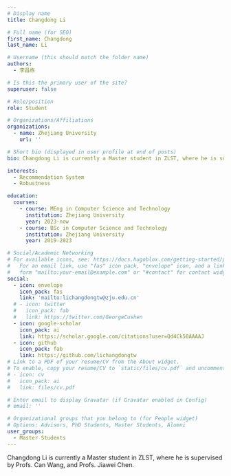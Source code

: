 ```yaml
---
# Display name
title: Changdong Li

# Full name (for SEO)
first_name: Changdong
last_name: Li

# Username (this should match the folder name)
authors:
  - 李昌栋

# Is this the primary user of the site?
superuser: false

# Role/position
role: Student

# Organizations/Affiliations
organizations:
  - name: Zhejiang University
    url: ''

# Short bio (displayed in user profile at end of posts)
bio: Changdong Li is currently a Master student in ZLST, where he is supervised by Profs. Can Wang, and Profs. Jiawei Chen.

interests:
  - Recommendation System
  - Robustness

education:
  courses:
    - course: MEng in Computer Science and Technology
      institution: Zhejiang University
      year: 2023-now
    - course: BSc in Computer Science and Technology
      institution: Zhejiang University
      year: 2019-2023

# Social/Academic Networking
# For available icons, see: https://docs.hugoblox.com/getting-started/page-builder/#icons
#   For an email link, use "fas" icon pack, "envelope" icon, and a link in the
#   form "mailto:your-email@example.com" or "#contact" for contact widget.
social:
  - icon: envelope
    icon_pack: fas
    link: 'mailto:lichangdongtw@zju.edu.cn'
  # - icon: twitter
  #   icon_pack: fab
  #   link: https://twitter.com/GeorgeCushen
  - icon: google-scholar
    icon_pack: ai
    link: https://scholar.google.com/citations?user=Qd4Ck50AAAAJ
  - icon: github
    icon_pack: fab
    link: https://github.com/lichangdongtw
# Link to a PDF of your resume/CV from the About widget.
# To enable, copy your resume/CV to `static/files/cv.pdf` and uncomment the lines below.
# - icon: cv
#   icon_pack: ai
#   link: files/cv.pdf

# Enter email to display Gravatar (if Gravatar enabled in Config)
# email: ''

# Organizational groups that you belong to (for People widget)
# Options: Advisors, PhD Students, Master Students, Alumni
user_groups:
  - Master Students
---
```


Changdong Li is currently a Master student in ZLST, where he is supervised by Profs. Can Wang, and Profs. Jiawei Chen.
